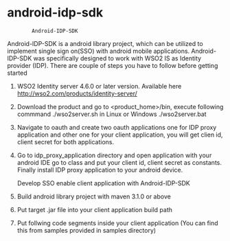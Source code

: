 android-idp-sdk
===============
            Android-IDP-SDK
 
Android-IDP-SDK is a android library project, which can be utilized to implement single sign on(SSO) with android mobile applications. Android-IDP-SDK was specifically designed to work with WSO2 IS as Identity provider (IDP). There are couple of steps you have to follow before getting started 

1. WSO2 Identity server 4.6.0 or later version. Available here http://wso2.com/products/identity-server/ 

2. Download the product and go to <product_home>/bin, execute following commmand ./wso2server.sh in Linux or Windows ./wso2server.bat 

3. Navigate to oauth and create two oauth applications one for IDP proxy application and other one for your client application, you will get clien id, client secret for both applications. 

4. Go to idp_proxy_application directory and open <XXXXX> application with your android IDE go to <xxxxx> class and put your client id, client secret as constants. Finally install IDP proxy application to your android device. 


      Develop SSO enable client application with Android-IDP-SDK

1. Build android library project with maven 3.1.0 or above 

2. Put target <xxxx>.jar file into your client application build path 

3. Put follwing code segments inside your client application (You can find this from samples provided in samples directory)
    
